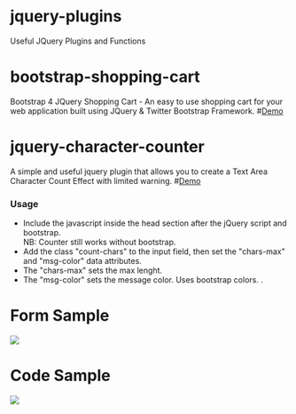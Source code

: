 # jquery-plugins
Useful JQuery Plugins and Functions

# bootstrap-shopping-cart
Bootstrap 4 JQuery Shopping Cart - An easy to use shopping cart for your web application built using JQuery &amp; Twitter Bootstrap Framework. #[Demo](https://akassama.github.io/bootstrap-shopping-cart/)



# jquery-character-counter
A simple and useful jquery plugin that allows you to create a Text Area Character Count Effect with limited warning. #[Demo](https://akassama.github.io/jquery-character-counter/)

### Usage
- Include the javascript inside the head section after the jQuery script and bootstrap. <br/> NB: Counter still works without bootstrap.
- Add the class "count-chars" to the input field, then set the "chars-max" and "msg-color" data attributes.
- The "chars-max" sets the max lenght.
- The "msg-color" sets the message color. Uses bootstrap colors. .


# Form Sample
![](https://i.ibb.co/1zyvp8N/demo-image.jpg)
# Code Sample
![](https://i.ibb.co/ysXb0Vj/demo-code-image.jpg)
